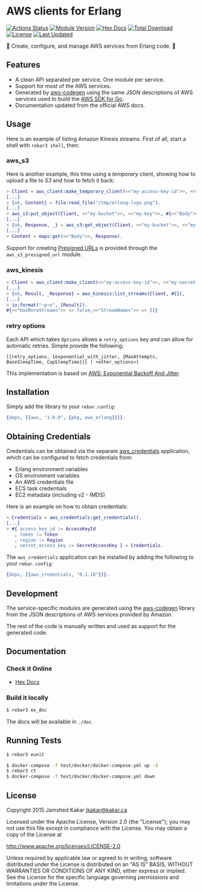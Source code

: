 # AWS clients for Erlang

[![Actions Status](https://github.com/aws-beam/aws-erlang/workflows/Build/badge.svg)](https://github.com/aws-beam/aws-erlang/actions)
[![Module Version](https://img.shields.io/hexpm/v/aws_erlang.svg)](https://hex.pm/packages/aws_erlang)
[![Hex Docs](https://img.shields.io/badge/hex-docs-lightgreen.svg)](https://hexdocs.pm/aws_erlang/)
[![Total Download](https://img.shields.io/hexpm/dt/aws_erlang.svg)](https://hex.pm/packages/aws_erlang)
[![License](https://img.shields.io/hexpm/l/aws_erlang.svg)](https://github.com/aws-beam/aws-erlang/blob/master/LICENSE.md)
[![Last Updated](https://img.shields.io/github/last-commit/aws-beam/aws-erlang.svg)](https://github.com/aws-beam/aws-erlang/commits/master)

:rocket: Create, configure, and manage AWS services from Erlang code. :rocket:

## Features

* A clean API separated per service. One module per service.
* Support for most of the AWS services.
* Generated by [aws-codegen](https://github.com/aws-beam/aws-codegen) using the
  same JSON descriptions of AWS services used to build the
  [AWS SDK for Go](https://github.com/aws/aws-sdk-go/tree/master/models/apis).
* Documentation updated from the official AWS docs.

## Usage

Here is an example of listing Amazon Kinesis streams. First of all,
start a shell with `rebar3 shell`, then:
### aws_s3

Here is another example, this time using a _temporary_ client, showing
how to upload a file to _S3_ and how to fetch it back:

```erlang
> Client = aws_client:make_temporary_client(<<"my-access-key-id">>, <<"my-secret-access-key">>, <<"my-token">>, <<"eu-west-1">>).
[...]
> {ok, Content} = file:read_file("/tmp/erlang-logo.png").
[...]
> aws_s3:put_object(Client, <<"my-bucket">>, <<"my-key">>, #{<<"Body">> => Content}).
[...]
> {ok, Response, _} = aws_s3:get_object(Client, <<"my-bucket">>, <<"my-key">>).
[...]
> Content = maps:get(<<"Body">>, Response).
```

Support for creating [Presigned URLs](https://docs.aws.amazon.com/AmazonS3/latest/userguide/ShareObjectPreSignedURL.html) is provided
through the `aws_s3_presigned_url` module.

### aws_kinesis

```erlang
> Client = aws_client:make_client(<<"my-access-key-id">>, <<"my-secret-access-key">>, <<"eu-west-1">>),
[...]
> {ok, Result, _Response} = aws_kinesis:list_streams(Client, #{}),
[...]
> io:format("~p~n", [Result]).
#{<<"HasMoreStreams">> => false,<<"StreamNames">> => []}
```

### retry options

Each API which takes `Options` allows a `retry_options` key and can allow for automatic retries.
Simple provide the following:

`[{retry_options, {exponential_with_jitter, {MaxAttempts, BaseSleepTime, CapSleepTime}}} | <other_options>]`

This implementation is based on [AWS: Exponential Backoff And Jitter](https://aws.amazon.com/blogs/architecture/exponential-backoff-and-jitter/).

## Installation

Simply add the library to your `rebar.config`:

```erlang
{deps, [{aws, "1.0.0", {pkg, aws_erlang}}]}.
```

## Obtaining Credentials

Credentials can be obtained via the separate [aws_credentials](https://github.com/aws-beam/aws_credentials) application, which can be configured to fetch credentials from:

* Erlang environment variables
* OS environment variables
* An AWS credentials file
* ECS task credentials
* EC2 metadata (including v2 - IMDS)

Here is an example on how to obtain credentials:

```erlang
> Credentials = aws_credentials:get_credentials().
[...]
> #{ access_key_id := AccessKeyId
   , token := Token
   , region := Region
   , secret_access_key := SecretAccessKey } = Credentials.
```

The `aws_credentials` application can be installed by adding the following to your `rebar.config`:

```erlang
{deps, [{aws_credentials, "0.1.10"}]}.
```

## Development

The service-specific modules are generated using the [aws-codegen](https://github.com/aws-beam/aws-codegen) library from the JSON descriptions of AWS services provided by Amazon.

The rest of the code is manually written and used as support for the generated code.

## Documentation

### Check it Online

* [Hex Docs](https://hexdocs.pm/aws_erlang/)

### Build it locally

```bash
$ rebar3 ex_doc
```

The docs will be available in `./doc`.

## Running Tests

```bash
$ rebar3 eunit
```

```bash
$ docker-compose -f test/docker/docker-compose.yml up -d
$ rebar3 ct
$ docker-compose -f test/docker/docker-compose.yml down
```

## License

Copyright 2015 Jamshed Kakar <jkakar@kakar.ca>

Licensed under the Apache License, Version 2.0 (the "License");
you may not use this file except in compliance with the License.
You may obtain a copy of the License at

  http://www.apache.org/licenses/LICENSE-2.0

Unless required by applicable law or agreed to in writing, software
distributed under the License is distributed on an "AS IS" BASIS,
WITHOUT WARRANTIES OR CONDITIONS OF ANY KIND, either express or implied.
See the License for the specific language governing permissions and
limitations under the License.
